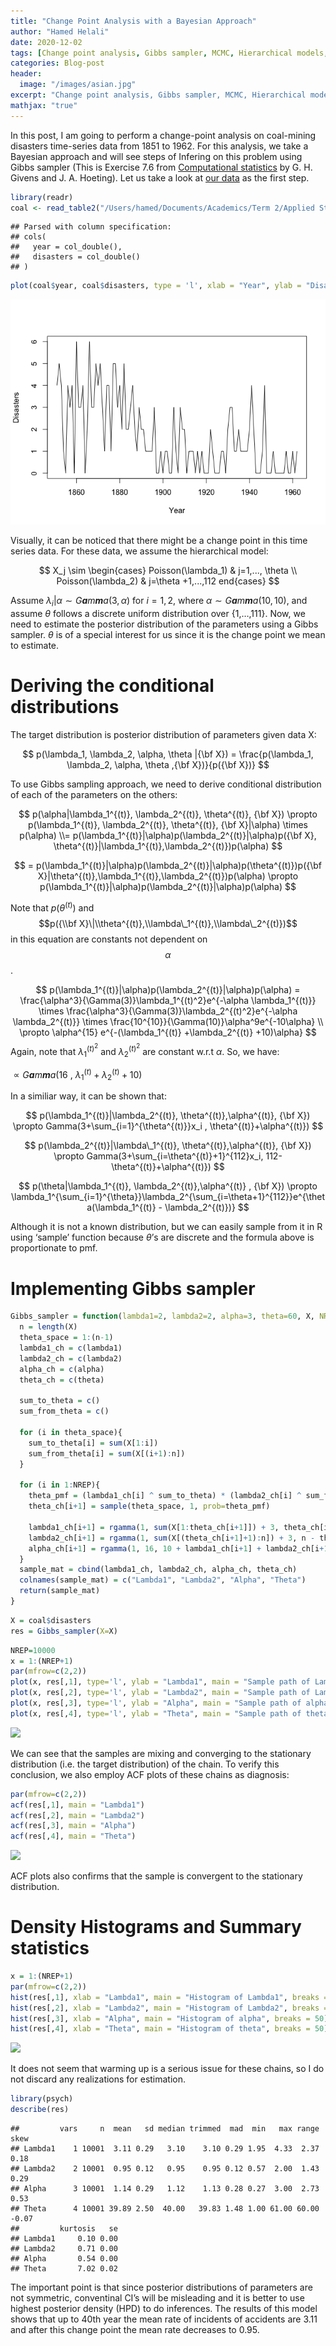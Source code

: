 ```yaml
---
title: "Change Point Analysis with a Bayesian Approach"
author: "Hamed Helali"
date: 2020-12-02
tags: [Change point analysis, Gibbs sampler, MCMC, Hierarchical models, Bayesian statistics, R]
categories: Blog-post
header:
  image: "/images/asian.jpg"
excerpt: "Change point analysis, Gibbs sampler, MCMC, Hierarchical models, Bayesian statistics, R"
mathjax: "true"
---
```


In this post, I am going to perform a change-point analysis on
coal-mining disasters time-series data from 1851 to 1962. For this
analysis, we take a Bayesian approach and will see steps of Infering on
this problem using Gibbs sampler (This is Exercise 7.6 from [Computational statistics](https://www.stat.colostate.edu/computationalstatistics/) by G. H. Givens and J. A. Hoeting). Let us take a look at [our data](https://www.stat.colostate.edu/computationalstatistics/datasets.zip) as the
first step.

``` r
library(readr)
coal <- read_table2("/Users/hamed/Documents/Academics/Term 2/Applied Statistics I/Assignment4/datasets/coal.csv")
```

    ## Parsed with column specification:
    ## cols(
    ##   year = col_double(),
    ##   disasters = col_double()
    ## )

``` r
plot(coal$year, coal$disasters, type = 'l', xlab = "Year", ylab = "Disasters")
```

![time-series-exploration](/images/2020-12-02-Change-Point-Analysis/unnamed-chunk-2-1.png)

Visually, it can be noticed that there might be a change point in this
time series data. For these data, we assume the hierarchical model:

$$
X_j \sim \begin{cases} Poisson(\lambda_1) & j=1,..., \theta \\ Poisson(\lambda_2) & j=\theta +1,...,112 end{cases}
$$

Assume *λ*<sub>*i*</sub>\|*α* ∼ *G**a**m**m**a*(3, *α*) for *i* = 1, 2,
where *α* ∼ *G**a**m**m**a*(10, 10), and assume *θ* follows a discrete
uniform distribution over {1,…,111}. Now, we need to estimate the
posterior distribution of the parameters using a Gibbs sampler. *θ* is
of a special interest for us since it is the change point we mean to
estimate.

Deriving the conditional distributions
======================================

The target distribution is posterior distribution of parameters given
data X:

$$
p(\lambda_1, \lambda_2, \alpha, \theta |{\bf X}) = \frac{p(\lambda_1, \lambda_2, \alpha, \theta ,{\bf X})}{p({\bf X})}
$$

To use Gibbs sampling approach, we need to derive conditional
distribution of each of the parameters on the others:

$$
p(\alpha|\lambda_1^{(t)}, \lambda_2^{(t)}, \theta^{(t)}, {\bf X}) \propto p(\lambda_1^{(t)}, \lambda_2^{(t)}, \theta^{(t)}, {\bf X}|\alpha) \times p(\alpha) \\= p(\lambda_1^{(t)}|\alpha)p(\lambda_2^{(t)}|\alpha)p({\bf X}, \theta^{(t)}|\lambda_1^{(t)},\lambda_2^{(t)})p(\alpha)
$$

$$
= p(\lambda_1^{(t)}|\alpha)p(\lambda_2^{(t)}|\alpha)p(\theta^{(t)})p({\bf X}|\theta^{(t)},\lambda_1^{(t)},\lambda_2^{(t)})p(\alpha) \propto p(\lambda_1^{(t)}|\alpha)p(\lambda_2^{(t)}|\alpha)p(\alpha)
$$

Note that *p*(*θ*<sup>(*t*)</sup>) and
$$p({\\bf X}\|\\theta^{(t)},\\lambda\_1^{(t)},\\lambda\_2^{(t)})$$ in this
equation are constants not dependent on $$\alpha$$.

$$
p(\lambda_1^{(t)}|\alpha)p(\lambda_2^{(t)}|\alpha)p(\alpha) = \frac{\alpha^3}{\Gamma(3)}\lambda_1^{(t)^2}e^{-\alpha \lambda_1^{(t)}} \times \frac{\alpha^3}{\Gamma(3)}\lambda_2^{(t)^2}e^{-\alpha \lambda_2^{(t)}} \times \frac{10^{10}}{\Gamma(10)}\alpha^9e^{-10\alpha} \\ \propto \alpha^{15} e^{-(\lambda_1^{(t)} +\lambda_2^{(t)} +10)\alpha}
$$
 Again, note that *λ*<sub>1</sub><sup>(*t*)<sup>2</sup></sup> and
*λ*<sub>2</sub><sup>(*t*)<sup>2</sup></sup> are constant w.r.t *α*. So,
we have:

 ∝ *G**a**m**m**a*(16 , *λ*<sub>1</sub><sup>(*t*)</sup> + *λ*<sub>2</sub><sup>(*t*)</sup> + 10)

In a similiar way, it can be shown that:

$$
p(\lambda_1^{(t)}|\lambda_2^{(t)}, \theta^{(t)},\alpha^{(t)}, {\bf X}) \propto Gamma(3+\sum_{i=1}^{\theta^{(t)}}x_i , \theta^{(t)}+\alpha^{(t)})
$$

$$
p(\lambda_2^{(t)}|\lambda\_1^{(t)}, \theta^{(t)},\alpha^{(t)}, {\bf X}) \propto Gamma(3+\sum_{i=\theta^{(t)}+1}^{112}x_i, 112-\theta^{(t)}+\alpha^{(t)})
$$

$$
p(\theta|\lambda_1^{(t)}, \lambda_2^{(t)},\alpha^{(t)} , {\bf X}) \propto \lambda_1^{\sum_{i=1}^{\theta}}\lambda_2^{\sum_{i=\theta+1}^{112}}e^{\theta(\lambda_1^{(t)} - \lambda_2^{(t)})} 
$$

Although it is not a known distribution, but we can easily sample from
it in R using ‘sample’ function because *θ*’s are discrete and the
formula above is proportionate to pmf.

Implementing Gibbs sampler
==========================

``` r
Gibbs_sampler = function(lambda1=2, lambda2=2, alpha=3, theta=60, X, NREP=10000){
  n = length(X)
  theta_space = 1:(n-1)
  lambda1_ch = c(lambda1)
  lambda2_ch = c(lambda2)
  alpha_ch = c(alpha)
  theta_ch = c(theta)
  
  sum_to_theta = c()
  sum_from_theta = c()
  
  for (i in theta_space){
    sum_to_theta[i] = sum(X[1:i])
    sum_from_theta[i] = sum(X[(i+1):n])
  }
  
  for (i in 1:NREP){
    theta_pmf = (lambda1_ch[i] ^ sum_to_theta) * (lambda2_ch[i] ^ sum_from_theta) * exp(-theta_space * (lambda1_ch[i] - lambda2_ch[i]))   #This is not pmf, but pmf is proportionate to this
    theta_ch[i+1] = sample(theta_space, 1, prob=theta_pmf)
    
    lambda1_ch[i+1] = rgamma(1, sum(X[1:theta_ch[i+1]]) + 3, theta_ch[i+1] + alpha_ch[i])
    lambda2_ch[i+1] = rgamma(1, sum(X[(theta_ch[i+1]+1):n]) + 3, n - theta_ch[i+1] + alpha_ch[i])
    alpha_ch[i+1] = rgamma(1, 16, 10 + lambda1_ch[i+1] + lambda2_ch[i+1])
  }
  sample_mat = cbind(lambda1_ch, lambda2_ch, alpha_ch, theta_ch)
  colnames(sample_mat) = c("Lambda1", "Lambda2", "Alpha", "Theta")
  return(sample_mat)
}
```

``` r
X = coal$disasters
res = Gibbs_sampler(X=X)
```

``` r
NREP=10000
x = 1:(NREP+1)
par(mfrow=c(2,2))
plot(x, res[,1], type='l', ylab = "Lambda1", main = "Sample path of Lambda1")
plot(x, res[,2], type='l', ylab = "Lambda2", main = "Sample path of Lambda2")
plot(x, res[,3], type='l', ylab = "Alpha", main = "Sample path of alpha")
plot(x, res[,4], type='l', ylab = "Theta", main = "Sample path of theta")
```

![](Assignment4-Q76_files/figure-markdown_github/unnamed-chunk-5-1.png)

We can see that the samples are mixing and converging to the stationary
distribution (i.e. the target distribution) of the chain. To verify this
conclusion, we also employ ACF plots of these chains as diagnosis:

``` r
par(mfrow=c(2,2))
acf(res[,1], main = "Lambda1")
acf(res[,2], main = "Lambda2")
acf(res[,3], main = "Alpha")
acf(res[,4], main = "Theta")
```

![](Assignment4-Q76_files/figure-markdown_github/unnamed-chunk-6-1.png)

ACF plots also confirms that the sample is convergent to the stationary
distribution.

Density Histograms and Summary statistics
=========================================

``` r
x = 1:(NREP+1)
par(mfrow=c(2,2))
hist(res[,1], xlab = "Lambda1", main = "Histogram of Lambda1", breaks = 50)
hist(res[,2], xlab = "Lambda2", main = "Histogram of Lambda2", breaks = 50)
hist(res[,3], xlab = "Alpha", main = "Histogram of alpha", breaks = 50)
hist(res[,4], xlab = "Theta", main = "Histogram of theta", breaks = 50)
```

![](Assignment4-Q76_files/figure-markdown_github/unnamed-chunk-7-1.png)

It does not seem that warming up is a serious issue for these chains, so
I do not discard any realizations for estimation.

``` r
library(psych)
describe(res)
```

    ##         vars     n  mean   sd median trimmed  mad  min   max range  skew
    ## Lambda1    1 10001  3.11 0.29   3.10    3.10 0.29 1.95  4.33  2.37  0.18
    ## Lambda2    2 10001  0.95 0.12   0.95    0.95 0.12 0.57  2.00  1.43  0.29
    ## Alpha      3 10001  1.14 0.29   1.12    1.13 0.28 0.27  3.00  2.73  0.53
    ## Theta      4 10001 39.89 2.50  40.00   39.83 1.48 1.00 61.00 60.00 -0.07
    ##         kurtosis   se
    ## Lambda1     0.10 0.00
    ## Lambda2     0.71 0.00
    ## Alpha       0.54 0.00
    ## Theta       7.02 0.02

The important point is that since posterior distributions of parameters
are not symmetric, conventinal CI’s will be misleading and it is better
to use highest posterior density (HPD) to do inferences. The results of
this model shows that up to 40th year the mean rate of incidents of
accidents are 3.11 and after this change point the mean rate decreases
to 0.95.
